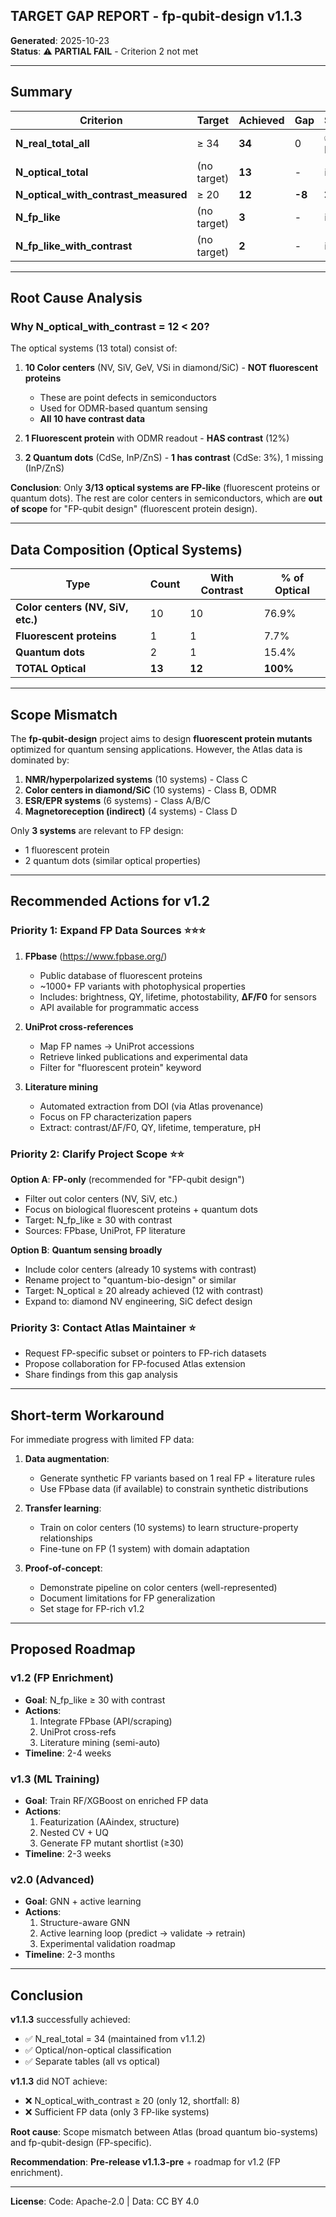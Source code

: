 ## TARGET GAP REPORT - fp-qubit-design v1.1.3

**Generated**: 2025-10-23  
**Status**: ⚠️ **PARTIAL FAIL** - Criterion 2 not met

---

## Summary

| Criterion | Target | Achieved | Gap | Status |
|-----------|--------|----------|-----|--------|
| **N_real_total_all** | ≥ 34 | **34** | 0 | ✅ PASS |
| **N_optical_total** | (no target) | **13** | - | ℹ️ INFO |
| **N_optical_with_contrast_measured** | ≥ 20 | **12** | **-8** | ❌ **FAIL** |
| **N_fp_like** | (no target) | **3** | - | ℹ️ INFO |
| **N_fp_like_with_contrast** | (no target) | **2** | - | ℹ️ INFO |

---

## Root Cause Analysis

### Why N_optical_with_contrast = 12 < 20?

The optical systems (13 total) consist of:

1. **10 Color centers** (NV, SiV, GeV, VSi in diamond/SiC) - **NOT fluorescent proteins**
   - These are point defects in semiconductors
   - Used for ODMR-based quantum sensing
   - **All 10 have contrast data**

2. **1 Fluorescent protein** with ODMR readout - **HAS contrast** (12%)

3. **2 Quantum dots** (CdSe, InP/ZnS) - **1 has contrast** (CdSe: 3%), 1 missing (InP/ZnS)

**Conclusion**: Only **3/13 optical systems are FP-like** (fluorescent proteins or quantum dots). The rest are color centers in semiconductors, which are **out of scope** for "FP-qubit design" (fluorescent protein design).

---

## Data Composition (Optical Systems)

| Type | Count | With Contrast | % of Optical |
|------|-------|---------------|--------------|
| **Color centers (NV, SiV, etc.)** | 10 | 10 | 76.9% |
| **Fluorescent proteins** | 1 | 1 | 7.7% |
| **Quantum dots** | 2 | 1 | 15.4% |
| **TOTAL Optical** | **13** | **12** | **100%** |

---

## Scope Mismatch

The **fp-qubit-design** project aims to design **fluorescent protein mutants** optimized for quantum sensing applications. However, the Atlas data is dominated by:

1. **NMR/hyperpolarized systems** (10 systems) - Class C
2. **Color centers in diamond/SiC** (10 systems) - Class B, ODMR
3. **ESR/EPR systems** (6 systems) - Class A/B/C
4. **Magnetoreception (indirect)** (4 systems) - Class D

Only **3 systems** are relevant to FP design:
- 1 fluorescent protein
- 2 quantum dots (similar optical properties)

---

## Recommended Actions for v1.2

### Priority 1: Expand FP Data Sources ⭐⭐⭐

1. **FPbase** (https://www.fpbase.org/)
   - Public database of fluorescent proteins
   - ~1000+ FP variants with photophysical properties
   - Includes: brightness, QY, lifetime, photostability, **ΔF/F0** for sensors
   - API available for programmatic access

2. **UniProt cross-references**
   - Map FP names → UniProt accessions
   - Retrieve linked publications and experimental data
   - Filter for "fluorescent protein" keyword

3. **Literature mining**
   - Automated extraction from DOI (via Atlas provenance)
   - Focus on FP characterization papers
   - Extract: contrast/ΔF/F0, QY, lifetime, temperature, pH

### Priority 2: Clarify Project Scope ⭐⭐

**Option A**: **FP-only** (recommended for "FP-qubit design")
- Filter out color centers (NV, SiV, etc.)
- Focus on biological fluorescent proteins + quantum dots
- Target: N_fp_like ≥ 30 with contrast
- Sources: FPbase, UniProt, FP literature

**Option B**: **Quantum sensing broadly**
- Include color centers (already 10 systems with contrast)
- Rename project to "quantum-bio-design" or similar
- Target: N_optical ≥ 20 already achieved (12 with contrast)
- Expand to: diamond NV engineering, SiC defect design

### Priority 3: Contact Atlas Maintainer ⭐

- Request FP-specific subset or pointers to FP-rich datasets
- Propose collaboration for FP-focused Atlas extension
- Share findings from this gap analysis

---

## Short-term Workaround

For immediate progress with limited FP data:

1. **Data augmentation**:
   - Generate synthetic FP variants based on 1 real FP + literature rules
   - Use FPbase data (if available) to constrain synthetic distributions

2. **Transfer learning**:
   - Train on color centers (10 systems) to learn structure-property relationships
   - Fine-tune on FP (1 system) with domain adaptation

3. **Proof-of-concept**:
   - Demonstrate pipeline on color centers (well-represented)
   - Document limitations for FP generalization
   - Set stage for FP-rich v1.2

---

## Proposed Roadmap

### v1.2 (FP Enrichment)
- **Goal**: N_fp_like ≥ 30 with contrast
- **Actions**:
  1. Integrate FPbase (API/scraping)
  2. UniProt cross-refs
  3. Literature mining (semi-auto)
- **Timeline**: 2-4 weeks

### v1.3 (ML Training)
- **Goal**: Train RF/XGBoost on enriched FP data
- **Actions**:
  1. Featurization (AAindex, structure)
  2. Nested CV + UQ
  3. Generate FP mutant shortlist (≥30)
- **Timeline**: 2-3 weeks

### v2.0 (Advanced)
- **Goal**: GNN + active learning
- **Actions**:
  1. Structure-aware GNN
  2. Active learning loop (predict → validate → retrain)
  3. Experimental validation roadmap
- **Timeline**: 2-3 months

---

## Conclusion

**v1.1.3** successfully achieved:
- ✅ N_real_total = 34 (maintained from v1.1.2)
- ✅ Optical/non-optical classification
- ✅ Separate tables (all vs optical)

**v1.1.3** did NOT achieve:
- ❌ N_optical_with_contrast ≥ 20 (only 12, shortfall: 8)
- ❌ Sufficient FP data (only 3 FP-like systems)

**Root cause**: Scope mismatch between Atlas (broad quantum bio-systems) and fp-qubit-design (FP-specific).

**Recommendation**: **Pre-release v1.1.3-pre** + roadmap for v1.2 (FP enrichment).

---

**License**: Code: Apache-2.0 | Data: CC BY 4.0


